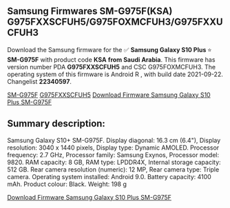<h2>Samsung Firmwares SM-G975F(KSA) G975FXXSCFUH5/G975FOXMCFUH3/G975FXXUCFUH3</h2>
Download the Samsung firmware for the ✅ <strong>Samsung Galaxy S10 Plus </strong> ⭐ <strong>SM-G975F</strong> with product code <strong>KSA</strong> <strong> from Saudi Arabia</strong>. This firmware has version number PDA <strong>G975FXXSCFUH5</strong> and CSC G975FOXMCFUH3. The operating system of this firmware is Android R , with build date 2021-09-22. Changelist <strong>22340597</strong>.


[SM-G975F](https://samfirm.shop/samsung/model/SM-G975F)
[G975FXXSCFUH5](https://samfirm.shop/samsung/pda/G975FXXSCFUH5)
[Download Firmware Samsung Galaxy S10 Plus SM-G975F](https://samfirm.shop/samsung/firmware/457957)
<h2>Summary description:</h2>
<p>Samsung Galaxy S10+ SM-G975F. Display diagonal: 16.3 cm (6.4"), Display resolution: 3040 x 1440 pixels, Display type: Dynamic AMOLED. Processor frequency: 2.7 GHz, Processor family: Samsung Exynos, Processor model: 9820. RAM capacity: 8 GB, RAM type: LPDDR4X, Internal storage capacity: 512 GB. Rear camera resolution (numeric): 12 MP, Rear camera type: Triple camera. Operating system installed: Android 9.0. Battery capacity: 4100 mAh. Product colour: Black. Weight: 198 g</p>


[Download Firmware Samsung Galaxy S10 Plus SM-G975F](https://samfirm.shop/samsung/firmware/457957)
